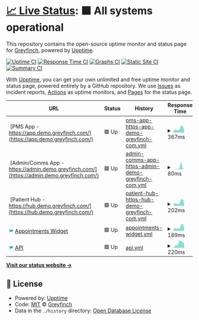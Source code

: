 # [📈 Live Status](https://teamgreyfinch.github.io/demo-status): <!--live status--> **🟩 All systems operational**

This repository contains the open-source uptime monitor and status page for [Greyfinch](https://greyfinch.com), powered by [Upptime](https://github.com/upptime/upptime).

[![Uptime CI](https://github.com/teamgreyfinch/demo-status/workflows/Uptime%20CI/badge.svg)](https://github.com/teamgreyfinch/demo-status/actions?query=workflow%3A%22Uptime+CI%22)
[![Response Time CI](https://github.com/teamgreyfinch/demo-status/workflows/Response%20Time%20CI/badge.svg)](https://github.com/teamgreyfinch/demo-status/actions?query=workflow%3A%22Response+Time+CI%22)
[![Graphs CI](https://github.com/teamgreyfinch/demo-status/workflows/Graphs%20CI/badge.svg)](https://github.com/teamgreyfinch/demo-status/actions?query=workflow%3A%22Graphs+CI%22)
[![Static Site CI](https://github.com/teamgreyfinch/demo-status/workflows/Static%20Site%20CI/badge.svg)](https://github.com/teamgreyfinch/demo-status/actions?query=workflow%3A%22Static+Site+CI%22)
[![Summary CI](https://github.com/teamgreyfinch/demo-status/workflows/Summary%20CI/badge.svg)](https://github.com/teamgreyfinch/demo-status/actions?query=workflow%3A%22Summary+CI%22)

With [Upptime](https://upptime.js.org), you can get your own unlimited and free uptime monitor and status page, powered entirely by a GitHub repository. We use [Issues](https://github.com/teamgreyfinch/demo-status/issues) as incident reports, [Actions](https://github.com/teamgreyfinch/demo-status/actions) as uptime monitors, and [Pages](https://teamgreyfinch.github.io/demo-status) for the status page.

<!--start: status pages-->
<!-- This summary is generated by Upptime (https://github.com/upptime/upptime) -->
<!-- Do not edit this manually, your changes will be overwritten -->
<!-- prettier-ignore -->
| URL | Status | History | Response Time | Uptime |
| --- | ------ | ------- | ------------- | ------ |
| <img alt="" src="https://icons.duckduckgo.com/ip3/app.demo.greyfinch.com.ico" height="13"> [PMS App - https://app.demo.greyfinch.com/](https://app.demo.greyfinch.com/) | 🟩 Up | [pms-app-https-app-demo-greyfinch-com.yml](https://github.com/teamgreyfinch/demo-status/commits/HEAD/history/pms-app-https-app-demo-greyfinch-com.yml) | <details><summary><img alt="Response time graph" src="./graphs/pms-app-https-app-demo-greyfinch-com/response-time-week.png" height="20"> 367ms</summary><br><a href="https://teamgreyfinch.github.io/demo-status/history/pms-app-https-app-demo-greyfinch-com"><img alt="Response time 371" src="https://img.shields.io/endpoint?url=https%3A%2F%2Fraw.githubusercontent.com%2Fteamgreyfinch%2Fdemo-status%2FHEAD%2Fapi%2Fpms-app-https-app-demo-greyfinch-com%2Fresponse-time.json"></a><br><a href="https://teamgreyfinch.github.io/demo-status/history/pms-app-https-app-demo-greyfinch-com"><img alt="24-hour response time 206" src="https://img.shields.io/endpoint?url=https%3A%2F%2Fraw.githubusercontent.com%2Fteamgreyfinch%2Fdemo-status%2FHEAD%2Fapi%2Fpms-app-https-app-demo-greyfinch-com%2Fresponse-time-day.json"></a><br><a href="https://teamgreyfinch.github.io/demo-status/history/pms-app-https-app-demo-greyfinch-com"><img alt="7-day response time 367" src="https://img.shields.io/endpoint?url=https%3A%2F%2Fraw.githubusercontent.com%2Fteamgreyfinch%2Fdemo-status%2FHEAD%2Fapi%2Fpms-app-https-app-demo-greyfinch-com%2Fresponse-time-week.json"></a><br><a href="https://teamgreyfinch.github.io/demo-status/history/pms-app-https-app-demo-greyfinch-com"><img alt="30-day response time 341" src="https://img.shields.io/endpoint?url=https%3A%2F%2Fraw.githubusercontent.com%2Fteamgreyfinch%2Fdemo-status%2FHEAD%2Fapi%2Fpms-app-https-app-demo-greyfinch-com%2Fresponse-time-month.json"></a><br><a href="https://teamgreyfinch.github.io/demo-status/history/pms-app-https-app-demo-greyfinch-com"><img alt="1-year response time 384" src="https://img.shields.io/endpoint?url=https%3A%2F%2Fraw.githubusercontent.com%2Fteamgreyfinch%2Fdemo-status%2FHEAD%2Fapi%2Fpms-app-https-app-demo-greyfinch-com%2Fresponse-time-year.json"></a></details> | <details><summary><a href="https://teamgreyfinch.github.io/demo-status/history/pms-app-https-app-demo-greyfinch-com">100.00%</a></summary><a href="https://teamgreyfinch.github.io/demo-status/history/pms-app-https-app-demo-greyfinch-com"><img alt="All-time uptime 99.94%" src="https://img.shields.io/endpoint?url=https%3A%2F%2Fraw.githubusercontent.com%2Fteamgreyfinch%2Fdemo-status%2FHEAD%2Fapi%2Fpms-app-https-app-demo-greyfinch-com%2Fuptime.json"></a><br><a href="https://teamgreyfinch.github.io/demo-status/history/pms-app-https-app-demo-greyfinch-com"><img alt="24-hour uptime 100.00%" src="https://img.shields.io/endpoint?url=https%3A%2F%2Fraw.githubusercontent.com%2Fteamgreyfinch%2Fdemo-status%2FHEAD%2Fapi%2Fpms-app-https-app-demo-greyfinch-com%2Fuptime-day.json"></a><br><a href="https://teamgreyfinch.github.io/demo-status/history/pms-app-https-app-demo-greyfinch-com"><img alt="7-day uptime 100.00%" src="https://img.shields.io/endpoint?url=https%3A%2F%2Fraw.githubusercontent.com%2Fteamgreyfinch%2Fdemo-status%2FHEAD%2Fapi%2Fpms-app-https-app-demo-greyfinch-com%2Fuptime-week.json"></a><br><a href="https://teamgreyfinch.github.io/demo-status/history/pms-app-https-app-demo-greyfinch-com"><img alt="30-day uptime 100.00%" src="https://img.shields.io/endpoint?url=https%3A%2F%2Fraw.githubusercontent.com%2Fteamgreyfinch%2Fdemo-status%2FHEAD%2Fapi%2Fpms-app-https-app-demo-greyfinch-com%2Fuptime-month.json"></a><br><a href="https://teamgreyfinch.github.io/demo-status/history/pms-app-https-app-demo-greyfinch-com"><img alt="1-year uptime 100.00%" src="https://img.shields.io/endpoint?url=https%3A%2F%2Fraw.githubusercontent.com%2Fteamgreyfinch%2Fdemo-status%2FHEAD%2Fapi%2Fpms-app-https-app-demo-greyfinch-com%2Fuptime-year.json"></a></details>
| <img alt="" src="https://icons.duckduckgo.com/ip3/admin.demo.greyfinch.com.ico" height="13"> [Admin/Comms App - https://admin.demo.greyfinch.com/](https://admin.demo.greyfinch.com/) | 🟩 Up | [admin-comms-app-https-admin-demo-greyfinch-com.yml](https://github.com/teamgreyfinch/demo-status/commits/HEAD/history/admin-comms-app-https-admin-demo-greyfinch-com.yml) | <details><summary><img alt="Response time graph" src="./graphs/admin-comms-app-https-admin-demo-greyfinch-com/response-time-week.png" height="20"> 80ms</summary><br><a href="https://teamgreyfinch.github.io/demo-status/history/admin-comms-app-https-admin-demo-greyfinch-com"><img alt="Response time 85" src="https://img.shields.io/endpoint?url=https%3A%2F%2Fraw.githubusercontent.com%2Fteamgreyfinch%2Fdemo-status%2FHEAD%2Fapi%2Fadmin-comms-app-https-admin-demo-greyfinch-com%2Fresponse-time.json"></a><br><a href="https://teamgreyfinch.github.io/demo-status/history/admin-comms-app-https-admin-demo-greyfinch-com"><img alt="24-hour response time 86" src="https://img.shields.io/endpoint?url=https%3A%2F%2Fraw.githubusercontent.com%2Fteamgreyfinch%2Fdemo-status%2FHEAD%2Fapi%2Fadmin-comms-app-https-admin-demo-greyfinch-com%2Fresponse-time-day.json"></a><br><a href="https://teamgreyfinch.github.io/demo-status/history/admin-comms-app-https-admin-demo-greyfinch-com"><img alt="7-day response time 80" src="https://img.shields.io/endpoint?url=https%3A%2F%2Fraw.githubusercontent.com%2Fteamgreyfinch%2Fdemo-status%2FHEAD%2Fapi%2Fadmin-comms-app-https-admin-demo-greyfinch-com%2Fresponse-time-week.json"></a><br><a href="https://teamgreyfinch.github.io/demo-status/history/admin-comms-app-https-admin-demo-greyfinch-com"><img alt="30-day response time 58" src="https://img.shields.io/endpoint?url=https%3A%2F%2Fraw.githubusercontent.com%2Fteamgreyfinch%2Fdemo-status%2FHEAD%2Fapi%2Fadmin-comms-app-https-admin-demo-greyfinch-com%2Fresponse-time-month.json"></a><br><a href="https://teamgreyfinch.github.io/demo-status/history/admin-comms-app-https-admin-demo-greyfinch-com"><img alt="1-year response time 51" src="https://img.shields.io/endpoint?url=https%3A%2F%2Fraw.githubusercontent.com%2Fteamgreyfinch%2Fdemo-status%2FHEAD%2Fapi%2Fadmin-comms-app-https-admin-demo-greyfinch-com%2Fresponse-time-year.json"></a></details> | <details><summary><a href="https://teamgreyfinch.github.io/demo-status/history/admin-comms-app-https-admin-demo-greyfinch-com">100.00%</a></summary><a href="https://teamgreyfinch.github.io/demo-status/history/admin-comms-app-https-admin-demo-greyfinch-com"><img alt="All-time uptime 100.00%" src="https://img.shields.io/endpoint?url=https%3A%2F%2Fraw.githubusercontent.com%2Fteamgreyfinch%2Fdemo-status%2FHEAD%2Fapi%2Fadmin-comms-app-https-admin-demo-greyfinch-com%2Fuptime.json"></a><br><a href="https://teamgreyfinch.github.io/demo-status/history/admin-comms-app-https-admin-demo-greyfinch-com"><img alt="24-hour uptime 100.00%" src="https://img.shields.io/endpoint?url=https%3A%2F%2Fraw.githubusercontent.com%2Fteamgreyfinch%2Fdemo-status%2FHEAD%2Fapi%2Fadmin-comms-app-https-admin-demo-greyfinch-com%2Fuptime-day.json"></a><br><a href="https://teamgreyfinch.github.io/demo-status/history/admin-comms-app-https-admin-demo-greyfinch-com"><img alt="7-day uptime 100.00%" src="https://img.shields.io/endpoint?url=https%3A%2F%2Fraw.githubusercontent.com%2Fteamgreyfinch%2Fdemo-status%2FHEAD%2Fapi%2Fadmin-comms-app-https-admin-demo-greyfinch-com%2Fuptime-week.json"></a><br><a href="https://teamgreyfinch.github.io/demo-status/history/admin-comms-app-https-admin-demo-greyfinch-com"><img alt="30-day uptime 100.00%" src="https://img.shields.io/endpoint?url=https%3A%2F%2Fraw.githubusercontent.com%2Fteamgreyfinch%2Fdemo-status%2FHEAD%2Fapi%2Fadmin-comms-app-https-admin-demo-greyfinch-com%2Fuptime-month.json"></a><br><a href="https://teamgreyfinch.github.io/demo-status/history/admin-comms-app-https-admin-demo-greyfinch-com"><img alt="1-year uptime 100.00%" src="https://img.shields.io/endpoint?url=https%3A%2F%2Fraw.githubusercontent.com%2Fteamgreyfinch%2Fdemo-status%2FHEAD%2Fapi%2Fadmin-comms-app-https-admin-demo-greyfinch-com%2Fuptime-year.json"></a></details>
| <img alt="" src="https://icons.duckduckgo.com/ip3/hub.demo.greyfinch.com.ico" height="13"> [Patient Hub - https://hub.demo.greyfinch.com/](https://hub.demo.greyfinch.com/) | 🟩 Up | [patient-hub-https-hub-demo-greyfinch-com.yml](https://github.com/teamgreyfinch/demo-status/commits/HEAD/history/patient-hub-https-hub-demo-greyfinch-com.yml) | <details><summary><img alt="Response time graph" src="./graphs/patient-hub-https-hub-demo-greyfinch-com/response-time-week.png" height="20"> 202ms</summary><br><a href="https://teamgreyfinch.github.io/demo-status/history/patient-hub-https-hub-demo-greyfinch-com"><img alt="Response time 227" src="https://img.shields.io/endpoint?url=https%3A%2F%2Fraw.githubusercontent.com%2Fteamgreyfinch%2Fdemo-status%2FHEAD%2Fapi%2Fpatient-hub-https-hub-demo-greyfinch-com%2Fresponse-time.json"></a><br><a href="https://teamgreyfinch.github.io/demo-status/history/patient-hub-https-hub-demo-greyfinch-com"><img alt="24-hour response time 144" src="https://img.shields.io/endpoint?url=https%3A%2F%2Fraw.githubusercontent.com%2Fteamgreyfinch%2Fdemo-status%2FHEAD%2Fapi%2Fpatient-hub-https-hub-demo-greyfinch-com%2Fresponse-time-day.json"></a><br><a href="https://teamgreyfinch.github.io/demo-status/history/patient-hub-https-hub-demo-greyfinch-com"><img alt="7-day response time 202" src="https://img.shields.io/endpoint?url=https%3A%2F%2Fraw.githubusercontent.com%2Fteamgreyfinch%2Fdemo-status%2FHEAD%2Fapi%2Fpatient-hub-https-hub-demo-greyfinch-com%2Fresponse-time-week.json"></a><br><a href="https://teamgreyfinch.github.io/demo-status/history/patient-hub-https-hub-demo-greyfinch-com"><img alt="30-day response time 196" src="https://img.shields.io/endpoint?url=https%3A%2F%2Fraw.githubusercontent.com%2Fteamgreyfinch%2Fdemo-status%2FHEAD%2Fapi%2Fpatient-hub-https-hub-demo-greyfinch-com%2Fresponse-time-month.json"></a><br><a href="https://teamgreyfinch.github.io/demo-status/history/patient-hub-https-hub-demo-greyfinch-com"><img alt="1-year response time 216" src="https://img.shields.io/endpoint?url=https%3A%2F%2Fraw.githubusercontent.com%2Fteamgreyfinch%2Fdemo-status%2FHEAD%2Fapi%2Fpatient-hub-https-hub-demo-greyfinch-com%2Fresponse-time-year.json"></a></details> | <details><summary><a href="https://teamgreyfinch.github.io/demo-status/history/patient-hub-https-hub-demo-greyfinch-com">100.00%</a></summary><a href="https://teamgreyfinch.github.io/demo-status/history/patient-hub-https-hub-demo-greyfinch-com"><img alt="All-time uptime 100.00%" src="https://img.shields.io/endpoint?url=https%3A%2F%2Fraw.githubusercontent.com%2Fteamgreyfinch%2Fdemo-status%2FHEAD%2Fapi%2Fpatient-hub-https-hub-demo-greyfinch-com%2Fuptime.json"></a><br><a href="https://teamgreyfinch.github.io/demo-status/history/patient-hub-https-hub-demo-greyfinch-com"><img alt="24-hour uptime 100.00%" src="https://img.shields.io/endpoint?url=https%3A%2F%2Fraw.githubusercontent.com%2Fteamgreyfinch%2Fdemo-status%2FHEAD%2Fapi%2Fpatient-hub-https-hub-demo-greyfinch-com%2Fuptime-day.json"></a><br><a href="https://teamgreyfinch.github.io/demo-status/history/patient-hub-https-hub-demo-greyfinch-com"><img alt="7-day uptime 100.00%" src="https://img.shields.io/endpoint?url=https%3A%2F%2Fraw.githubusercontent.com%2Fteamgreyfinch%2Fdemo-status%2FHEAD%2Fapi%2Fpatient-hub-https-hub-demo-greyfinch-com%2Fuptime-week.json"></a><br><a href="https://teamgreyfinch.github.io/demo-status/history/patient-hub-https-hub-demo-greyfinch-com"><img alt="30-day uptime 100.00%" src="https://img.shields.io/endpoint?url=https%3A%2F%2Fraw.githubusercontent.com%2Fteamgreyfinch%2Fdemo-status%2FHEAD%2Fapi%2Fpatient-hub-https-hub-demo-greyfinch-com%2Fuptime-month.json"></a><br><a href="https://teamgreyfinch.github.io/demo-status/history/patient-hub-https-hub-demo-greyfinch-com"><img alt="1-year uptime 100.00%" src="https://img.shields.io/endpoint?url=https%3A%2F%2Fraw.githubusercontent.com%2Fteamgreyfinch%2Fdemo-status%2FHEAD%2Fapi%2Fpatient-hub-https-hub-demo-greyfinch-com%2Fuptime-year.json"></a></details>
| <img alt="" src="https://raw.githubusercontent.com/teamgreyfinch/public-status/master/assets/cropped-favgreen-01-1-192x192.png" height="13"> [Appointments Widget](https://appointments.demo.greyfinch.com/?division=123456) | 🟩 Up | [appointments-widget.yml](https://github.com/teamgreyfinch/demo-status/commits/HEAD/history/appointments-widget.yml) | <details><summary><img alt="Response time graph" src="./graphs/appointments-widget/response-time-week.png" height="20"> 189ms</summary><br><a href="https://teamgreyfinch.github.io/demo-status/history/appointments-widget"><img alt="Response time 215" src="https://img.shields.io/endpoint?url=https%3A%2F%2Fraw.githubusercontent.com%2Fteamgreyfinch%2Fdemo-status%2FHEAD%2Fapi%2Fappointments-widget%2Fresponse-time.json"></a><br><a href="https://teamgreyfinch.github.io/demo-status/history/appointments-widget"><img alt="24-hour response time 65" src="https://img.shields.io/endpoint?url=https%3A%2F%2Fraw.githubusercontent.com%2Fteamgreyfinch%2Fdemo-status%2FHEAD%2Fapi%2Fappointments-widget%2Fresponse-time-day.json"></a><br><a href="https://teamgreyfinch.github.io/demo-status/history/appointments-widget"><img alt="7-day response time 189" src="https://img.shields.io/endpoint?url=https%3A%2F%2Fraw.githubusercontent.com%2Fteamgreyfinch%2Fdemo-status%2FHEAD%2Fapi%2Fappointments-widget%2Fresponse-time-week.json"></a><br><a href="https://teamgreyfinch.github.io/demo-status/history/appointments-widget"><img alt="30-day response time 173" src="https://img.shields.io/endpoint?url=https%3A%2F%2Fraw.githubusercontent.com%2Fteamgreyfinch%2Fdemo-status%2FHEAD%2Fapi%2Fappointments-widget%2Fresponse-time-month.json"></a><br><a href="https://teamgreyfinch.github.io/demo-status/history/appointments-widget"><img alt="1-year response time 202" src="https://img.shields.io/endpoint?url=https%3A%2F%2Fraw.githubusercontent.com%2Fteamgreyfinch%2Fdemo-status%2FHEAD%2Fapi%2Fappointments-widget%2Fresponse-time-year.json"></a></details> | <details><summary><a href="https://teamgreyfinch.github.io/demo-status/history/appointments-widget">100.00%</a></summary><a href="https://teamgreyfinch.github.io/demo-status/history/appointments-widget"><img alt="All-time uptime 100.00%" src="https://img.shields.io/endpoint?url=https%3A%2F%2Fraw.githubusercontent.com%2Fteamgreyfinch%2Fdemo-status%2FHEAD%2Fapi%2Fappointments-widget%2Fuptime.json"></a><br><a href="https://teamgreyfinch.github.io/demo-status/history/appointments-widget"><img alt="24-hour uptime 100.00%" src="https://img.shields.io/endpoint?url=https%3A%2F%2Fraw.githubusercontent.com%2Fteamgreyfinch%2Fdemo-status%2FHEAD%2Fapi%2Fappointments-widget%2Fuptime-day.json"></a><br><a href="https://teamgreyfinch.github.io/demo-status/history/appointments-widget"><img alt="7-day uptime 100.00%" src="https://img.shields.io/endpoint?url=https%3A%2F%2Fraw.githubusercontent.com%2Fteamgreyfinch%2Fdemo-status%2FHEAD%2Fapi%2Fappointments-widget%2Fuptime-week.json"></a><br><a href="https://teamgreyfinch.github.io/demo-status/history/appointments-widget"><img alt="30-day uptime 100.00%" src="https://img.shields.io/endpoint?url=https%3A%2F%2Fraw.githubusercontent.com%2Fteamgreyfinch%2Fdemo-status%2FHEAD%2Fapi%2Fappointments-widget%2Fuptime-month.json"></a><br><a href="https://teamgreyfinch.github.io/demo-status/history/appointments-widget"><img alt="1-year uptime 100.00%" src="https://img.shields.io/endpoint?url=https%3A%2F%2Fraw.githubusercontent.com%2Fteamgreyfinch%2Fdemo-status%2FHEAD%2Fapi%2Fappointments-widget%2Fuptime-year.json"></a></details>
| <img alt="" src="https://raw.githubusercontent.com/teamgreyfinch/public-status/master/assets/cropped-favgreen-01-1-192x192.png" height="13"> [API](https://api.demo.greyfinch.com/healthz) | 🟩 Up | [api.yml](https://github.com/teamgreyfinch/demo-status/commits/HEAD/history/api.yml) | <details><summary><img alt="Response time graph" src="./graphs/api/response-time-week.png" height="20"> 220ms</summary><br><a href="https://teamgreyfinch.github.io/demo-status/history/api"><img alt="Response time 249" src="https://img.shields.io/endpoint?url=https%3A%2F%2Fraw.githubusercontent.com%2Fteamgreyfinch%2Fdemo-status%2FHEAD%2Fapi%2Fapi%2Fresponse-time.json"></a><br><a href="https://teamgreyfinch.github.io/demo-status/history/api"><img alt="24-hour response time 233" src="https://img.shields.io/endpoint?url=https%3A%2F%2Fraw.githubusercontent.com%2Fteamgreyfinch%2Fdemo-status%2FHEAD%2Fapi%2Fapi%2Fresponse-time-day.json"></a><br><a href="https://teamgreyfinch.github.io/demo-status/history/api"><img alt="7-day response time 220" src="https://img.shields.io/endpoint?url=https%3A%2F%2Fraw.githubusercontent.com%2Fteamgreyfinch%2Fdemo-status%2FHEAD%2Fapi%2Fapi%2Fresponse-time-week.json"></a><br><a href="https://teamgreyfinch.github.io/demo-status/history/api"><img alt="30-day response time 610" src="https://img.shields.io/endpoint?url=https%3A%2F%2Fraw.githubusercontent.com%2Fteamgreyfinch%2Fdemo-status%2FHEAD%2Fapi%2Fapi%2Fresponse-time-month.json"></a><br><a href="https://teamgreyfinch.github.io/demo-status/history/api"><img alt="1-year response time 203" src="https://img.shields.io/endpoint?url=https%3A%2F%2Fraw.githubusercontent.com%2Fteamgreyfinch%2Fdemo-status%2FHEAD%2Fapi%2Fapi%2Fresponse-time-year.json"></a></details> | <details><summary><a href="https://teamgreyfinch.github.io/demo-status/history/api">100.00%</a></summary><a href="https://teamgreyfinch.github.io/demo-status/history/api"><img alt="All-time uptime 98.01%" src="https://img.shields.io/endpoint?url=https%3A%2F%2Fraw.githubusercontent.com%2Fteamgreyfinch%2Fdemo-status%2FHEAD%2Fapi%2Fapi%2Fuptime.json"></a><br><a href="https://teamgreyfinch.github.io/demo-status/history/api"><img alt="24-hour uptime 100.00%" src="https://img.shields.io/endpoint?url=https%3A%2F%2Fraw.githubusercontent.com%2Fteamgreyfinch%2Fdemo-status%2FHEAD%2Fapi%2Fapi%2Fuptime-day.json"></a><br><a href="https://teamgreyfinch.github.io/demo-status/history/api"><img alt="7-day uptime 100.00%" src="https://img.shields.io/endpoint?url=https%3A%2F%2Fraw.githubusercontent.com%2Fteamgreyfinch%2Fdemo-status%2FHEAD%2Fapi%2Fapi%2Fuptime-week.json"></a><br><a href="https://teamgreyfinch.github.io/demo-status/history/api"><img alt="30-day uptime 100.00%" src="https://img.shields.io/endpoint?url=https%3A%2F%2Fraw.githubusercontent.com%2Fteamgreyfinch%2Fdemo-status%2FHEAD%2Fapi%2Fapi%2Fuptime-month.json"></a><br><a href="https://teamgreyfinch.github.io/demo-status/history/api"><img alt="1-year uptime 98.35%" src="https://img.shields.io/endpoint?url=https%3A%2F%2Fraw.githubusercontent.com%2Fteamgreyfinch%2Fdemo-status%2FHEAD%2Fapi%2Fapi%2Fuptime-year.json"></a></details>

<!--end: status pages-->

[**Visit our status website →**](https://teamgreyfinch.github.io/demo-status)

## 📄 License

- Powered by: [Upptime](https://github.com/upptime/upptime)
- Code: [MIT](./LICENSE) © [Greyfinch](https://greyfinch.com)
- Data in the `./history` directory: [Open Database License](https://opendatacommons.org/licenses/odbl/1-0/)
